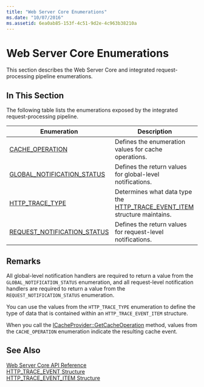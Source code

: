 ```yaml
---
title: "Web Server Core Enumerations"
ms.date: "10/07/2016"
ms.assetid: 6ea0ab85-153f-4c51-9d2e-4c963b38210a
---
```

# Web Server Core Enumerations

This section describes the Web Server Core and integrated request-processing pipeline enumerations.  
  
## In This Section  

 The following table lists the enumerations exposed by the integrated request-processing pipeline.  
  
|Enumeration|Description|  
|-----------------|-----------------|  
|[CACHE_OPERATION](../../web-development-reference/native-code-api-reference/cache-operation-enumeration.md)|Defines the enumeration values for cache operations.|  
|[GLOBAL_NOTIFICATION_STATUS](../../web-development-reference/native-code-api-reference/global-notification-status-enumeration.md)|Defines the return values for global-level notifications.|  
|[HTTP_TRACE_TYPE](../../web-development-reference/native-code-api-reference/http-trace-type-enumeration.md)|Determines what data type the [HTTP_TRACE_EVENT_ITEM](../../web-development-reference/native-code-api-reference/http-trace-event-item-structure.md) structure maintains.|  
|[REQUEST_NOTIFICATION_STATUS](../../web-development-reference/native-code-api-reference/request-notification-status-enumeration.md)|Defines the return values for request-level notifications.|  
  
## Remarks  

 All global-level notification handlers are required to return a value from the `GLOBAL_NOTIFICATION_STATUS` enumeration, and all request-level notification handlers are required to return a value from the `REQUEST_NOTIFICATION_STATUS` enumeration.  
  
 You can use the values from the `HTTP_TRACE_TYPE` enumeration to define the type of data that is contained within an `HTTP_TRACE_EVENT_ITEM` structure.  
  
 When you call the [ICacheProvider::GetCacheOperation](../../web-development-reference/native-code-api-reference/icacheprovider-getcacheoperation-method.md) method, values from the `CACHE_OPERATION` enumeration indicate the resulting cache event.  
  
## See Also  

 [Web Server Core API Reference](../../web-development-reference/native-code-api-reference/web-server-core-api-reference.md)   
 [HTTP_TRACE_EVENT Structure](../../web-development-reference/native-code-api-reference/http-trace-event-structure.md)   
 [HTTP_TRACE_EVENT_ITEM Structure](../../web-development-reference/native-code-api-reference/http-trace-event-item-structure.md)
